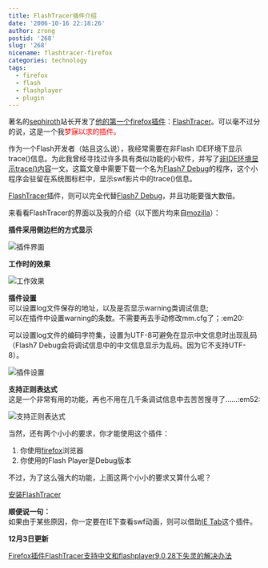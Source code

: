 ```yaml
---
title: FlashTracer插件介绍
date: '2006-10-16 22:18:26'
author: zrong
postid: '268'
slug: '268'
nicename: flashtracer-firefox
categories: technology
tags:
  - firefox
  - flash
  - flashplayer
  - plugin
---
```


著名的[sephiroth](http://www.sephiroth.it/)站长开发了[他的第一个firefox插件](http://www.sephiroth.it/weblog/archives/2006/10/flashtracer_firefox_extensionphp.php)：[FlashTracer](https://addons.mozilla.org/firefox/3469/)。可以毫不过分的说，这是一个我<spen style="color:red">梦寐以求</span>的插件。

作为一个Flash开发者（姑且这么说），我经常需要在非Flash
IDE环境下显示trace()信息。为此我曾经寻找过许多具有类似功能的小软件，并写了[非IDE环境显示trace()内容](https://blog.zengrong.net/post/68.html)一文。这篇文章中需要下载一个名为[Flash7
Debug](http://www.alexisisaac.net/content/view/15/28/)的程序，这个小程序会驻留在系统图标栏中，显示swf影片中的trace()信息。

[FlashTracer](https://addons.mozilla.org/firefox/3469/)插件，则可以完全代替[Flash7
Debug](https://blog.zengrong.net/post/68.html)，并且功能要强大数倍。

来看看FlashTracer的界面以及我的介绍（以下图片均来自[mozilla](https://addons.mozilla.org/)）：<!--more-->

**插件采用侧边栏的方式显示**  

![插件界面](https://addons.mozilla.org/images/previews/flashtracer-1.jpg)

**工作时的效果**  

![工作效果](https://addons.mozilla.org/images/previews/flashtracer-3.jpg)

**插件设置**  
可以设置log文件保存的地址，以及是否显示warning类调试信息;  
可以在插件中设置warning的条数。不需要再去手动修改mm.cfg了；:em20:  

可以设置log文件的编码字符集，设置为UTF-8可避免在显示中文信息时出现乱码（Flash7
Debug会将调试信息中的中文信息显示为乱码。因为它不支持UTF-8）。  

![插件设置](https://addons.mozilla.org/images/previews/flashtracer-4.jpg)

**支持正则表达式**  
这是一个非常有用的功能，再也不用在几千条调试信息中去苦苦搜寻了……:em52:  

![支持正则表达式](https://addons.mozilla.org/images/previews/flashtracer-5.jpg)

当然，还有两个小小的要求，你才能使用这个插件：

1.  你使用[firefox](http://www.mozilla.com/firefox/)浏览器
2.  你使用的Flash Player是Debug版本

不过，为了这么强大的功能，上面这两个小小的要求又算什么呢？

[安装FlashTracer](https://addons.mozilla.org/firefox/3469/)

**顺便说一句：**  
如果由于某些原因，你一定要在IE下查看swf动画，则可以借助[IE
Tab](http://ietab.mozdev.org/)这个插件。

**12月3日更新**  

[Firefox插件FlashTracer支持中文和flashplayer9,0,28下失灵的解决办法](http://www.nshen.net/blog/article.asp?id=463)

